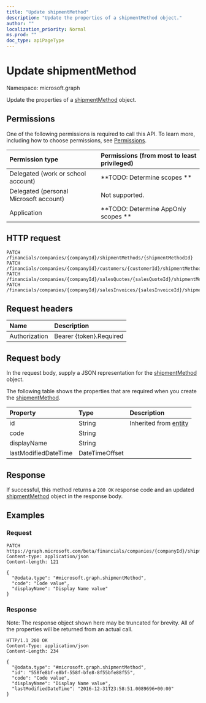 ```yaml
---
title: "Update shipmentMethod"
description: "Update the properties of a shipmentMethod object."
author: ""
localization_priority: Normal
ms.prod: ""
doc_type: apiPageType
---
```


# Update shipmentMethod

Namespace: microsoft.graph

Update the properties of a [shipmentMethod](../resources/shipmentmethod.md) object.

## Permissions
One of the following permissions is required to call this API. To learn more, including how to choose permissions, see [Permissions](/concepts/permissions-reference.md).

|Permission type|Permissions (from most to least privileged)|
|:---|:---|
|Delegated (work or school account)|**TODO: Determine scopes **|
|Delegated (personal Microsoft account)|Not supported.|
|Application|**TODO: Determine AppOnly scopes **|

## HTTP request
<!-- {
  "blockType": "ignored"
}
-->
``` http
PATCH /financials/companies/{companyId}/shipmentMethods/{shipmentMethodId}
PATCH /financials/companies/{companyId}/customers/{customerId}/shipmentMethod
PATCH /financials/companies/{companyId}/salesQuotes/{salesQuoteId}/shipmentMethod
PATCH /financials/companies/{companyId}/salesInvoices/{salesInvoiceId}/shipmentMethod
```

## Request headers
|Name|Description|
|:---|:---|
|Authorization|Bearer {token}.Required|

## Request body
In the request body, supply a JSON representation for the [shipmentMethod](../resources/shipmentmethod.md) object.

The following table shows the properties that are required when you create the [shipmentMethod](../resources/shipmentmethod.md).

|Property|Type|Description|
|:---|:---|:---|
|id|String| Inherited from [entity](../resources/entity.md)|
|code|String||
|displayName|String||
|lastModifiedDateTime|DateTimeOffset||



## Response
If successful, this method returns a `200 OK` response code and an updated [shipmentMethod](../resources/shipmentmethod.md) object in the response body.

## Examples

### Request
<!-- {
  "blockType": "request",
  "name": "update_shipmentmethod"
}
-->
``` http
PATCH https://graph.microsoft.com/beta/financials/companies/{companyId}/shipmentMethods/{shipmentMethodId}
Content-type: application/json
Content-length: 121

{
  "@odata.type": "#microsoft.graph.shipmentMethod",
  "code": "Code value",
  "displayName": "Display Name value"
}
```

### Response
Note: The response object shown here may be truncated for brevity. All of the properties will be returned from an actual call.
<!-- {
  "blockType": "response",
  "truncated": true
}
-->
``` http
HTTP/1.1 200 OK
Content-Type: application/json
Content-Length: 234

{
  "@odata.type": "#microsoft.graph.shipmentMethod",
  "id": "558fe8bf-e8bf-558f-bfe8-8f55bfe88f55",
  "code": "Code value",
  "displayName": "Display Name value",
  "lastModifiedDateTime": "2016-12-31T23:58:51.0089696+00:00"
}
```

